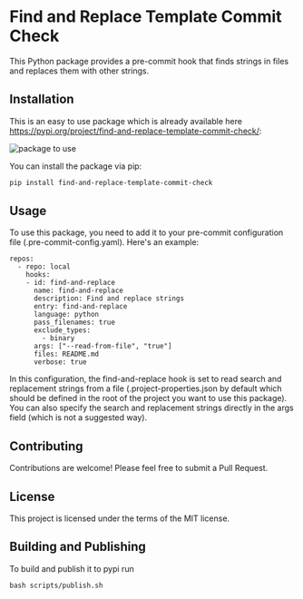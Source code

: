 
# Find and Replace Template Commit Check

This Python package provides a pre-commit hook that finds strings in files and replaces them with other strings.

## Installation

This is an easy to use package which is already available here https://pypi.org/project/find-and-replace-template-commit-check/: 

![package to use](./images/pypi-package.png "Title")

You can install the package via pip:

```bash
pip install find-and-replace-template-commit-check
```


## Usage
To use this package, you need to add it to your pre-commit configuration file (.pre-commit-config.yaml). Here's an example:

```
repos:
  - repo: local
    hooks:
    - id: find-and-replace
      name: find-and-replace
      description: Find and replace strings
      entry: find-and-replace
      language: python
      pass_filenames: true
      exclude_types:
        - binary
      args: ["--read-from-file", "true"]
      files: README.md
      verbose: true

```

In this configuration, the find-and-replace hook is set to read search and replacement strings from a file (.project-properties.json by default which should be defined in the root of the project you want to use this package). You can also specify the search and replacement strings directly in the args field (which is not a suggested way).

## Contributing
Contributions are welcome! Please feel free to submit a Pull Request.

## License
This project is licensed under the terms of the MIT license.

## Building and Publishing

To build and publish it to pypi run 
```
bash scripts/publish.sh 
```








